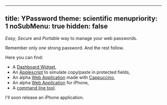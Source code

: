 -----
title: YPassword
theme: scientific
menupriority: 1
noSubMenu: true
hidden: false
-----
_Easy_, _Secure_ and _Portable_ way to manage your web passwords.

Remember only _one_ strong password. And the rest follow.

Here you can find:

 - A [Dashboard Widget](/Scratch/files/YPassword-1.8.zip),
 - An [Applescript](/Scratch/files/forcePaste.app.zip) to simulate copy/paste in protected fields,
 - An alpha [Web Application](/Scratch/en/softwares/ypassword/web/) made with [Cappuccino](http://cappuccino.org),
 - An alpha [Web Application](/Scratch/en/softwares/ypassword/iphoneweb/) for iPhone,
 - A [command line tool](http://github.com/yogsototh/YPasswordCLI).

I'll soon release an iPhone application.
